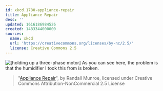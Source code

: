 ```yaml
---
id: xkcd.1780-appliance-repair
title: Appliance Repair
desc: ''
updated: 1616186984526
created: 1483344000000
sources:
  name: xkcd
  url: 'https://creativecommons.org/licenses/by-nc/2.5/'
  license: Creative Commons 2.5
---
```

![\[holding up a three-phase motor\] As you can see here, the problem is that the humidifier I took this from is broken.](https://imgs.xkcd.com/comics/appliance_repair.png)
> "[Appliance Repair](https://xkcd.com/1780/)", by Randall Munroe, licensed under Creative Commons Attribution-NonCommercial 2.5 License
